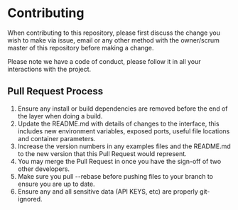 # Contributing

When contributing to this repository, please first discuss the change you wish to make via issue, email or any other method with the owner/scrum master of this repository before making a change.

Please note we have a code of conduct, please follow it in all your interactions with the project.

## Pull Request Process

1. Ensure any install or build dependencies are removed before the end of the layer when doing a build.
2. Update the README.md with details of changes to the interface, this includes new environment variables, exposed ports, useful file locations and container parameters.
3. Increase the version numbers in any examples files and the README.md to the new version that this Pull Request would represent.
4. You may merge the Pull Request in once you have the sign-off of two other developers.
5. Make sure you pull --rebase before pushing files to your branch to ensure you are up to date.
6. Ensure any and all sensitive data (API KEYS, etc) are properly git-ignored.
